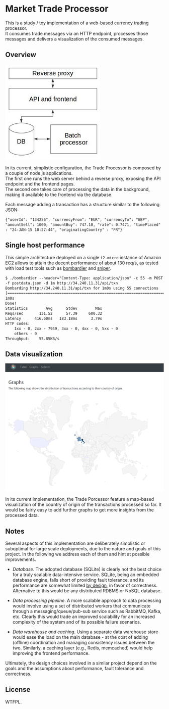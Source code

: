 # Market Trade Processor

This is a study / toy implementation of a web-based currency trading processor.  
It consumes trade messages via an HTTP endpoint, processes those messages and delivers a visualization 
of the consumed messages.


## Overview

![Architecture, overview](doc/arch-simple.jpg)

In its current, simplistic configuration, the Trade Processor is composed by a couple of node.js applications.  
The first one runs the web server behind a reverse proxy, exposing the API endpoint and the frontend pages.  
The second one takes care of processing the data in the background, making it available to the frontend via 
the database.  

Each message adding a transaction has a structure similar to the following JSON:

    {"userId": "134256", "currencyFrom": "EUR", "currencyTo": "GBP", "amountSell": 1000, "amountBuy": 747.10, "rate": 0.7471, "timePlaced" : "24-JAN-15 10:27:44", "originatingCountry" : "FR"}


## Single host performance

This simple architecture deployed on a single `t2.micro` instance of Amazon EC2 allows 
to attain the decent performance of about 130 req/s, as tested with load test tools 
such as [bombardier][bombardier] and [sniper][sniper].

    $ ./bombardier --header="Content-Type: application/json" -c 55 -m POST -f postdata.json -d 1m http://34.240.11.31/api/txn
    Bombarding http://34.240.11.31/api/txn for 1m0s using 55 connections
    [================================================================================================================================] 1m0s
    Done!
    Statistics        Avg      Stdev        Max
    Reqs/sec       131.52      57.39     600.32
    Latency      416.60ms   183.18ms      3.79s
    HTTP codes:
        1xx - 0, 2xx - 7949, 3xx - 0, 4xx - 0, 5xx - 0
        others - 0
    Throughput:    55.85KB/s


## Data visualization

![Country of origin distribution map](doc/screenshot.png)

In its current implementation, the Trade Porcessor feature a map-based visualization
of the country of origin of the transactions processed so far. 
It would be fairly easy to add further graphs to get more insights from the 
processed data.


## Notes

Several aspects of this implementation are deliberately simplistic or suboptimal for 
large scale deployments, due to the nature and goals of this project.
In the following we address each of them and hint at possible improvements.  

 * *Database*. The adopted database (SQLite) is clearly not the best choice for a truly
 scalable data-intensive service. SQLite, being an embedded database engine,
 falls short of providing fault tolerance, and its performance are somewhat limited 
 [by design][sqlite], in favor of correctness. 
 Alternative to this would be any distributed RDBMS or NoSQL database.

 * *Data processing pipeline*. A more scalable approach to data processing would involve
 using a set of distributed workers that communicate through a messaging/queue/pub-sub service 
 such as RabbitMQ, Kafka, etc. Clearly this would trade an improved scalability for an increased
 complexity of the system and of its possible failure scenarios.
 
 * *Data warehouse and caching*. Using a separate data warehouse store would ease the load on the main database - at 
 the cost of adding (offline) coordination and managing consistency issues between the two.
 Similarly, a caching layer (e.g., Redis, memcached) would help improving the frontend performance.

Ultimately, the design choices involved in a similar project depend on the 
goals and the assumptions about performance, fault tolerance and correctness.


## License

WTFPL.

 
 [sqlite]: https://www.sqlite.org/faq.html#q5
 [bombardier]: https://github.com/codesenberg/bombardier
 [sniper]: https://github.com/btfak/sniper